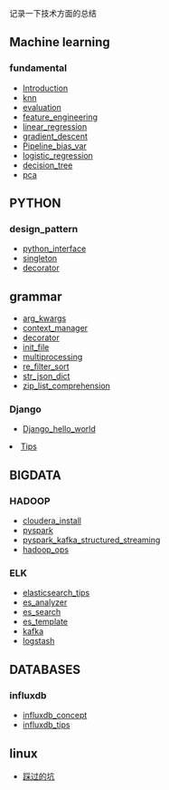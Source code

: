 记录一下技术方面的总结

## Machine learning

### fundamental
<ul>
<li><a href="ml/fundamental/Introduction.html">Introduction</a></li>
<li><a href="ml/fundamental/study_group/ww1_knn/ww1_knn.html">knn</a></li>
<li><a href="ml/fundamental/study_group/ww2_evaluation/evaluation.html">evaluation</a></li>
<li><a href="ml/fundamental/study_group/ww3_fea_eng/feature_engineering.html">feature_engineering</a></li>
<li><a href="ml/fundamental/study_group/ww4_linear_reg/linear_regression.html">linear_regression</a></li>
<li><a href="ml/fundamental/study_group/ww5_gradient_descent/gradient_descent.html">gradient_descent</a></li>
<li><a href="ml/fundamental/study_group/ww6_pipeline_bias_var/Pipeline_bias_var.html">Pipeline_bias_var</a></li>
<li><a href="ml/fundamental/study_group/ww7_logistic_regression/ww7_logistic_regression.html">logistic_regression</a></li>
<li><a href="ml/fundamental/study_group/ww8_decision_tree/ww8_decision_tree.html">decision_tree</a></li>
<li><a href="ml/fundamental/study_group/ww9_pca/ww9_pca.html">pca</a></li>
</ul>


## PYTHON

### design_pattern
<ul>
<li><a href="python/design_pattern/python_interface.html">python_interface</a></li>
<li><a href="python/design_pattern/singleton.html">singleton</a></li><li><a href="python/decorator.html">decorator</a></li>
</ul>

## grammar
<ul>
<li><a href="python/grammar/arg_kwargs.html">arg_kwargs</a></li>
<li><a href="python/grammar/context_manager.html">context_manager</a></li>
<li><a href="python/grammar/decorator.html">decorator</a></li>
<li><a href="python/grammar/init_file.html">init_file</a></li>
<li><a href="python/grammar/multiprocessing.html">multiprocessing</a></li>
<li><a href="python/grammar/re_filter_sort.html">re_filter_sort</a></li>
<li><a href="python/str_json_dict.html">str_json_dict</a></li>
<li><a href="python/zip_list_comprehension.html">zip_list_comprehension</a></li>
</ul>

### Django
<ul>
<li><a href="python/Django/hello_world.html">Django_hello_world</a></li>
</ul>
<li><a href="python/Django/Tips.html">Tips</a></li>
</ul>


## BIGDATA

### HADOOP
<ul>
<li><a href="bigdata/hadoop/cloudera_install.html">cloudera_install</a></li>
<li><a href="bigdata/hadoop/pyspark.html">pyspark</a></li>
<li><a href="bigdata/hadoop/pyspark_kafka_structured_streaming.html">pyspark_kafka_structured_streaming</a></li>
<li><a href="bigdata/hadoop/hadoop_ops.html">hadoop_ops</a></li>
</ul>

### ELK
<ul>
<li><a href="bigdata/elk/elasticsearch_tips.html">elasticsearch_tips</a></li>
<li><a href="bigdata/elk/es_analyzer.html">es_analyzer</a></li>
<li><a href="bigdata/elk/es_search.html">es_search</a></li>
<li><a href="bigdata/elk/es_template.html">es_template</a></li>
<li><a href="bigdata/elk/kafka.html">kafka</a></li>
<li><a href="bigdata/elk/logstash.html">logstash</a></li>
</ul>

## DATABASES

### influxdb
<ul>
<li><a href="databases/influxdb/influxdb_concept.html">influxdb_concept</a></li>
<li><a href="databases/influxdb/influxdb_tips.html">influxdb_tips</a></li>
</ul>



## linux
<ul>
<li><a href="linux/tips.html">踩过的坑</a></li>
</ul>
